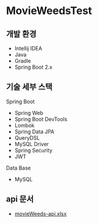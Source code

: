 # MovieWeedsTest

## 개발 환경

* Intellij IDEA
* Java
* Gradle
* Spring Boot 2.x

## 기술 세부 스택

Spring Boot

* Spring Web
* Spring Boot DevTools
* Lombok
* Spring Data JPA
* QueryDSL
* MySQL Driver
* Spring Security
* JWT

Data Base 

 * MySQL


## api 문서 

* [movieWeeds-api.xlsx](https://github.com/ggmcjy94/MovieWeedsTest/files/9797145/movieWeeds-api.xlsx)
